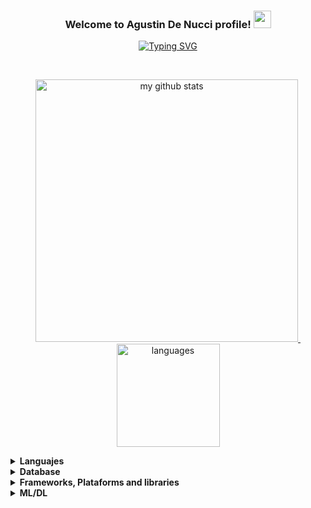 <h3 align="center">
  Welcome to Agustin De Nucci profile!
  <img src="https://media.giphy.com/media/hvRJCLFzcasrR4ia7z/giphy.gif" width="28">
</h3>

<p align="center">
  <a href="https://git.io/typing-svg"><img src="https://readme-typing-svg.demolab.com?font=Fira+Code&pause=1000&color=00B5D2&center=true&vCenter=true&width=435&lines=Full+Stack+developer" alt="Typing SVG" /></a>
</p>

<br/>

<!-- status codes -->
<a align="center" href="https://agustin-y2k.github.io">
    <p align="center">
    <img src="https://github-readme-stats.vercel.app/api?username=agustin-y2k&show_icons=true&theme=tokyonight" alt="my github stats" width="420"/>&nbsp;  <img src="https://github-readme-stats.vercel.app/api/top-langs/?username=agustin-y2k&layout=compact&theme=tokyonight&hide=jupyter%20notebook" alt="languages" height="165">
    </p>
</a>

<details>
	<summary><b>Languajes</b></summary></br>
	<p>
		<img alt="Python" src="https://img.shields.io/badge/python-3670A0?style=for-the-badge&logo=python&logoColor=ffdd54"/>
		<img alt="Java" src="https://img.shields.io/badge/java-%23ED8B00.svg?style=for-the-badge&logo=java&logoColor=white"/>
		<img alt="Dart" src="https://img.shields.io/badge/dart-%230175C2.svg?style=for-the-badge&logo=dart&logoColor=white"/>
		<img alt="HTML5" src="https://img.shields.io/badge/html5-%23E34F26.svg?style=for-the-badge&logo=html5&logoColor=white"/>
		<img alt="css3" src="https://img.shields.io/badge/css3-%231572B6.svg?style=for-the-badge&logo=css3&logoColor=white"/>
	</p>
</details>

<details>
	<summary><b>Database</b></summary></br>
	<p>
		<img alt="MySql" src="https://img.shields.io/badge/MySQL-d11702?style=for-the-badge&logo=mysql&logoColor=white"/>
		<img alt="MongoDB" src="https://img.shields.io/badge/MongoDB-33d113?style=for-the-badge&logo=mongodb&logoColor=white"/>
	</p>
</details>

<details>
	<summary><b>Frameworks, Plataforms and libraries</b></summary></br>
	<p>
		<img alt="Docker" src="https://img.shields.io/badge/Docker-2CA5E0?style=for-the-badge&logo=docker&logoColor=white"/>
		<img alt="Git" src="https://img.shields.io/badge/Git-F05032?style=for-the-badge&logo=git&logoColor=white"/>
		<img alt="Postman" src="https://img.shields.io/badge/Postman-FF6C37?style=for-the-badge&logo=Postman&logoColor=white"/>
    		<img alt="Springboot" src="https://img.shields.io/badge/Spring_Boot-F2F4F9?style=for-the-badge&logo=spring-boot"/>
		<img alt="Flask" src="https://img.shields.io/badge/flask%20-%23000.svg?&style=for-the-badge&logo=flask&logoColor=white"/>
		<img alt="FastAPI" src="https://img.shields.io/badge/FastAPI-005571?style=for-the-badge&logo=fastapi&logoColor=white"/>
		<img alt="Bootstrap" src="https://img.shields.io/badge/Bootstrap-563D7C?style=for-the-badge&logo=bootstrap&logoColor=white"/>
		<img alt="Jinja" src="https://img.shields.io/badge/Jinja-B41717?style=for-the-badge&logo=jinja&logoColor=white"/>
		<img alt="Jupiter" src="https://img.shields.io/badge/Jupyter-F37626.svg?&style=for-the-badge&logo=Jupyter&logoColor=white"/>
		<img alt="Anaconda" src="https://img.shields.io/badge/Anaconda-%2344A833.svg?style=for-the-badge&logo=anaconda&logoColor=white"/>
		<img alt="JWT" src="https://img.shields.io/badge/JWT-000000?style=for-the-badge&logo=JSON%20web%20tokens&logoColor=white"/>
		<img alt="Junit5" src="https://img.shields.io/badge/Junit5-25A162?style=for-the-badge&logo=junit5&logoColor=white"/>
		<img alt="Selenium" src="https://img.shields.io/badge/Selenium-43B02A?style=for-the-badge&logo=Selenium&logoColor=white"/>
		<img alt="Swagger" src="https://img.shields.io/badge/Swagger-85EA2D?style=for-the-badge&logo=Swagger&logoColor=white"/>
	</p>
</details>

<details>
	<summary><b>ML/DL</b></summary></br>
	<p>
		<img alt="Pandas" src="https://img.shields.io/badge/pandas-%23150458.svg?style=for-the-badge&logo=pandas&logoColor=white"/>
		<img alt="NumPy" src="https://img.shields.io/badge/numpy-%23013243.svg?style=for-the-badge&logo=numpy&logoColor=white"/>
		<img alt="Matplotlib" src="https://img.shields.io/badge/Matplotlib-%23#ffffff.svg?style=for-the-badge&logo=Matplotlib&logoColor=white"/>
	</p>
</details>
